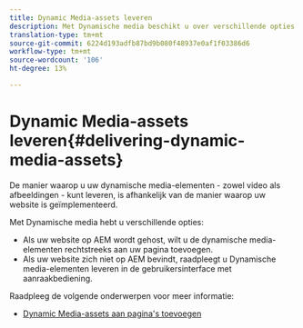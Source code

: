```yaml
---
title: Dynamic Media-assets leveren
description: Met Dynamische media beschikt u over verschillende opties om uw dynamische media-elementen - zowel video als afbeeldingen - naar uw website te verzenden.
translation-type: tm+mt
source-git-commit: 6224d193adfb87bd9b080f48937e0af1f03386d6
workflow-type: tm+mt
source-wordcount: '106'
ht-degree: 13%

---
```



# Dynamic Media-assets leveren{#delivering-dynamic-media-assets}

De manier waarop u uw dynamische media-elementen - zowel video als afbeeldingen - kunt leveren, is afhankelijk van de manier waarop uw website is geïmplementeerd.

Met Dynamische media hebt u verschillende opties:

* Als uw website op AEM wordt gehost, wilt u de dynamische media-elementen rechtstreeks aan uw pagina toevoegen.
* Als uw website zich niet op AEM bevindt, raadpleegt u Dynamische media-elementen [](/help/assets/dynamic-media/delivering-dynamic-media-assets.md) leveren in de gebruikersinterface met aanraakbediening.

Raadpleeg de volgende onderwerpen voor meer informatie:

* [Dynamic Media-assets aan pagina&#39;s toevoegen](/help/assets/dynamic-media/adding-dynamic-media-assets-to-pages.md)

